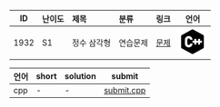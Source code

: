 | ID | 난이도 | 제목 | 분류 | 링크 | 언어 |
| -- | ---- | :-- | :-- | --- | --- |
| 1932 | S1 | 정수 삼각형 | 연습문제 | [문제](https://www.acmicpc.net/problem/1932) | [![cpp](/assets/cpp.svg)](/solutions/%5BS1%5D1932%20정수%20삼각형/submit.cpp)  |

| 언어 | short | solution | submit |
| --- | ----- | -------- | ------ |
| cpp | - | - | [submit.cpp](submit.cpp) |
